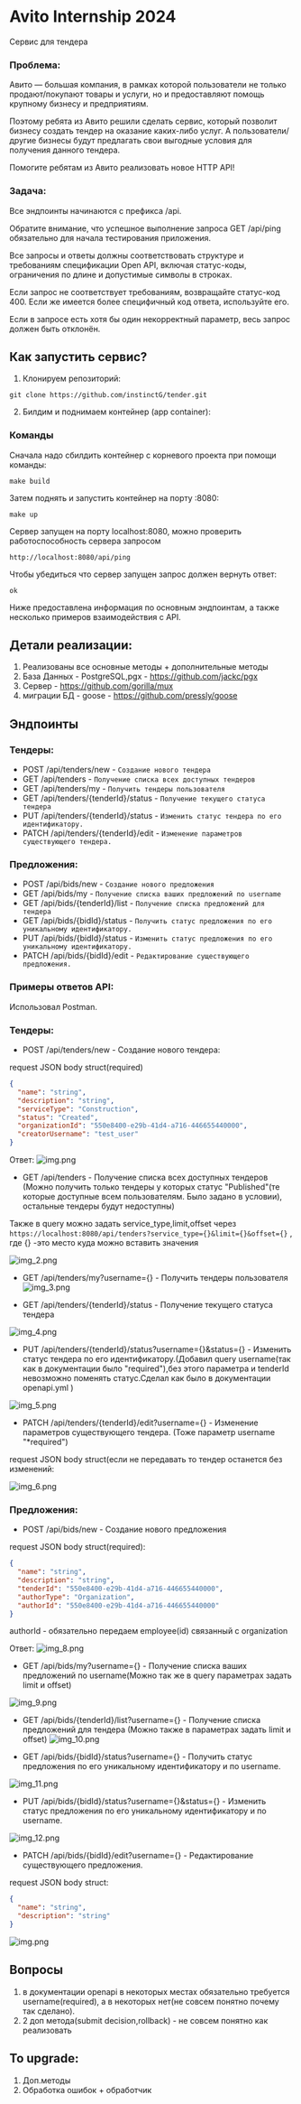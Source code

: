 # Avito Internship 2024

Сервис для тендера

### Проблема:

Авито — большая компания, в рамках которой пользователи не только продают/покупают товары и услуги, но и предоставляют помощь крупному бизнесу и предприятиям.

Поэтому ребята из Авито решили сделать сервис, который позволит бизнесу создать тендер на оказание каких-либо услуг. А пользователи/другие бизнесы будут предлагать свои выгодные условия для получения данного тендера.

Помогите ребятам из Авито реализовать новое HTTP API!

### Задача:

Все эндпоинты начинаются с префикса /api.

Обратите внимание, что успешное выполнение запроса GET /api/ping обязательно для начала тестирования приложения.

Все запросы и ответы должны соответствовать структуре и требованиям спецификации Open API, включая статус-коды, ограничения по длине и допустимые символы в строках.

Если запрос не соответствует требованиям, возвращайте статус-код 400. Если же имеется более специфичный код ответа, используйте его.

Если в запросе есть хотя бы один некорректный параметр, весь запрос должен быть отклонён.

## Как запустить сервис?

1. Клонируем репозиторий:
```
git clone https://github.com/instinctG/tender.git
```
2. Билдим и поднимаем контейнер (app container):

### Команды
Сначала надо сбилдить контейнер с корневого проекта
при помощи команды:

```
make build
```

Затем поднять и запустить контейнер на порту :8080:

```
make up
```

Сервер запущен на порту localhost:8080, можно проверить работоспособность сервера запросом

```
http://localhost:8080/api/ping
```

Чтобы убедиться что сервер запущен запрос должен вернуть ответ:
```
ok
```


Ниже предоставлена информация по основным эндпоинтам, а также несколько примеров взаимодействия с API.

## Детали реализации:
1. Реализованы все основные методы + дополнительные методы 
2. База Данных - PostgreSQL,pgx - https://github.com/jackc/pgx
3. Сервер - https://github.com/gorilla/mux
4. миграции БД - goose - https://github.com/pressly/goose


## Эндпоинты
### Тендеры:
* POST /api/tenders/new - ```Создание нового тендера```
* GET /api/tenders - ```Получение списка всех доступных тендеров ```
* GET /api/tenders/my - ```Получить тендеры пользователя```
* GET /api/tenders/{tenderId}/status - ```Получение текущего статуса тендера```
* PUT /api/tenders/{tenderId}/status - ```Изменить статус тендера по его идентификатору.```
* PATCH /api/tenders/{tenderId}/edit - ```Изменение параметров существующего тендера. ```

### Предложения:
* POST /api/bids/new - ```Создание нового предложения```
* GET /api/bids/my - ```Получение списка ваших предложений по username```
* GET /api/bids/{tenderId}/list - ```Получение списка предложений для тендера ```
* GET /api/bids/{bidId}/status - ```Получить статус предложения по его уникальному идентификатору.```
* PUT /api/bids/{bidId}/status - ```Изменить статус предложения по его уникальному идентификатору.```
* PATCH /api/bids/{bidId}/edit - ```Редактирование существующего предложения.```


### Примеры ответов API:
Использовал Postman.
### Тендеры:


* POST /api/tenders/new - Создание нового тендера:
  
request JSON body struct(required)
```json
{
  "name": "string",
  "description": "string",
  "serviceType": "Construction",
  "status": "Created",
  "organizationId": "550e8400-e29b-41d4-a716-446655440000",
  "creatorUsername": "test_user"
}
```
Ответ:
![img.png](img/img.png)


* GET /api/tenders - Получение списка всех доступных тендеров (Можно получить только тендеры у которых статус "Published"(те которые доступные всем пользователям. Было задано в условии), остальные тендеры будут недоступны)

Также в query можно задать service_type,limit,offset через ```https://localhost:8080/api/tenders?service_type={}&limit={}&offset={}``` , где {} -это место куда можно вставить значения

![img_2.png](img/img_2.png)

* GET /api/tenders/my?username={} - Получить тендеры пользователя
![img_3.png](img/img_3.png)

* GET  /api/tenders/{tenderId}/status - Получение текущего статуса тендера

![img_4.png](img/img_4.png)

* PUT /api/tenders/{tenderId}/status?username={}&status={} - Изменить статус тендера по его идентификатору.(Добавил query username(так как в документации было "required"),без этого параметра и tenderId невозможно поменять статус.Сделал как было в документации openapi.yml )

![img_5.png](img/img_5.png)

* PATCH /api/tenders/{tenderId}/edit?username={} - Изменение параметров существующего тендера. (Тоже параметр username "*required")
  
request JSON body struct(если не передавать то тендер останется без изменений:

![img_6.png](img/img_6.png)



### Предложения:

* POST /api/bids/new - Создание нового предложения

request JSON body struct(required):
```json lines
{
  "name": "string",
  "description": "string",
  "tenderId": "550e8400-e29b-41d4-a716-446655440000",
  "authorType": "Organization",
  "authorId": "550e8400-e29b-41d4-a716-446655440000" 
}
```
authorId - обязательно передаем employee(id) связанный с organization 

Ответ:
![img_8.png](img/img_8.png)


* GET /api/bids/my?username={} - Получение списка ваших предложений по username(Можно так же в query параметрах задать limit и offset)

![img_9.png](img/img_9.png)

* GET /api/bids/{tenderId}/list?username={} - Получение списка предложений для тендера (Можно также в параметрах задать limit и offset)
![img_10.png](img/img_10.png)

* GET /api/bids/{bidId}/status?username={} - Получить статус предложения по его уникальному идентификатору и по username.

![img_11.png](img/img_11.png)

* PUT /api/bids/{bidId}/status?username={}&status={} - Изменить статус предложения по его уникальному идентификатору и по username.

![img_12.png](img/img_12.png)

* PATCH /api/bids/{bidId}/edit?username={} - Редактирование существующего предложения.

request JSON body struct:
```json lines
{
  "name": "string",
  "description": "string"
}
```
![img.png](img/img_13.png)

##  Вопросы
1. в документации openapi в некоторых местах обязательно требуется username(required), а в некоторых нет(не совсем понятно почему так сделано).
2. 2 доп метода(submit decision,rollback) - не совсем понятно как реализовать

## To upgrade:
1. Доп.методы
2. Обработка ошибок + обработчик


